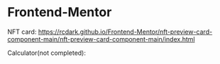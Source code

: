 # Frontend-Mentor

NFT card: https://rcdark.github.io/Frontend-Mentor/nft-preview-card-component-main/nft-preview-card-component-main/index.html

Calculator(not completed):
